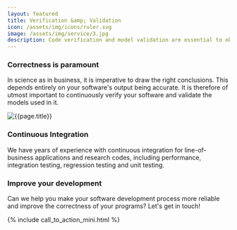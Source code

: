```yaml
---
layout: featured
title: Verification &amp; Validation
icon: /assets/img/icons/ruler.svg
image: /assets/img/service/3.jpg
description: Code verification and model validation are essential to obtain correct results. We have extensive experience with test-driven development and testing existing codes.
---
```


<div class="row">
    <div class="col-md-12">
        <div class="service-details mb-40">
            <h3>Correctness is paramount</h3>
            <p>In science as in business, it is imperative to draw the right conclusions. This depends entirely on your software's output being accurate.
	    It is therefore of utmost important to continuously verify your software and validate the models used in it.</p>
        </div>
    </div>
</div>
<div class="row">
    <div class="col-xl-6 col-lg-12">
        <div class="s-details-img mb-30">
            <img src="{{site.baseurl}}/assets/img/service/5.jpg" alt="{{page.title}}">
        </div>
    </div>
    <div class="col-xl-6 col-lg-12">
        <div class="service-details mb-40">
            <h3>Continuous Integration</h3>
            <p>We have years of experience with continuous integration for line-of-business applications and research codes, including performance, integration testing, regression testing and unit testing.</p>
        </div>
    </div>
</div>
<div class="service-details mb-30">
    <h3>Improve your development</h3>
    <p>Can we help you make your software development process more reliable and improve the correctness of your programs? Let's get in touch!</p>
    {% include call_to_action_mini.html %}
</div>
